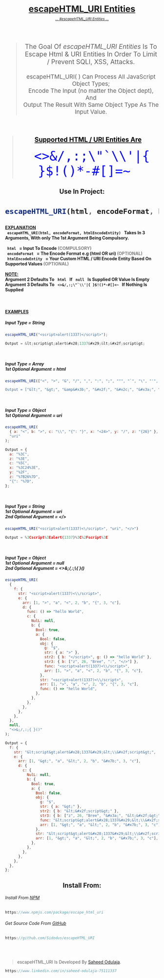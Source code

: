 <h1 align= "center"><ins>escapeHTML_URI Entities</ins></h1>
<h6 align= "center" style="color: grey; margin-top: -10px"><small><a href="#">... #escapeHTML_URI Entities ...</a></small></h6><br />

<blockquote align="center" style="font-size: 1.5em">
    The Goal Of <em>escapeHTML_URI Entities</em> Is To Escape Html & URI Entities In Order To Limit / Prevent SQLI, XSS, Attacks. </br></br>
    <div style="font-size: 0.9em">escapeHTML_URI( ) Can Process All JavaScript Object Types; </br>
    Encode The Input (no matter the Object dept), And </br>
    Output The Result With Same Object Type As The Input Value.</div>
</blockquote></br>
<blockquote align="center">
<h2 style="color: black;"><ins>Supported HTML / URI Entities Are</ins> </h2>
    <code style="color: blue; font-size: 3em" onmouseover="this.style.color ='green'" onmouseout="this.style.color = 'blue'"> <>&/,:;\"`\\'|{ }$!()*-#[]=~ </code>
</blockquote>

<h2 align="center"> Use In Project: </h2>

<h1>

```js
escapeHTML_URI(html, encodeFormat, htmlEncodeEntity);
```

</h1>

<h4>
    <ins>EXPLANATION</ins> <br/ >
    <code> escapeHTML_URI(html, encodeFormat, htmlEncodeEntity) </code> Takes In 3 Arguments, With only The 1st Argument Being Compulsory.  <br/ >
    </br>
    <code> html </code> = Input To Encode <span style="color: gray">(COMPULSORY)</span> <br/ >
    <code> encodeFormat </code> = The Encode Format e.g (html OR uri) <span style="color: gray">(OPTIONAL)</span> <br/ >
    <code> htmlEncodeEntity </code> = Your Custom HTML / URI Encode Entity Based On Supported Values <span style="color: gray">(OPTIONAL)</span>
    </br></br>
    <ins>NOTE:</ins>
    <div>Argument 2 Defaults To <code> html </code> If <code> null </code> Is Supplied OR Value Is Empty </div>
    <div>Argument 3 Defaults To <code> <>&/,:;\"`\\'|{ }$!()*-#[]=~ </code> If Nothing Is Supplied</div>
</h4>
    <br/ >

<h4>
    <ins>EXAMPLES</ins> <br/ >
</h4>

<h5>Input Type = String</h5>

```js
escapeHTML_URI("<script>alert(1337)</script>");

Output = &lt;script&gt;alert&#x28;1337&#x29;&lt;&#x2f;script&gt;

```

</br>
<h5>Input Type = Array </br>
1st Optional Argument = html</h5>

```js
escapeHTML_URI(["<", ">", "&", "/", ",", ":", ";", """, "`", "\", "'", "|", "{", "}", "$", " ", "!", "(", ")", "*", "-", "#", "[", "]", "=", "~"], "html");

Output = ["&lt;", "&gt;", "&amp&#x3b;", "&#x2f;", "&#x2c;", "&#x3a;", "&#x3b;", "&quot;", "&#x60;", "&#x5c;", "&apos;", "&#x7c;", "&#x7b;", "&#x7d;", "&#x24;", "&nbsp;", "&#x21;", "&#x28;", "&#x29;", "&#x2a;", "&#x2d;", "&#x23&#x3b;", "&#x5b;", "&#x5d;", "&#x3d;", "&#x7e;"]
```

</br>
<h5>Input Type = Object</br>
1st Optional Argument = uri</h5>

```js
escapeHTML_URI(
  { a: "<", b: ">", c: "\\", "{": "}", x: "<24>", y: "/", z: "{26}" },
  "uri"
);

Output = {
  a: "%3C",
  z: "%3E",
  c: "%5C",
  x: "%3C24%3E",
  y: "%2F",
  z: "%7B26%7D",
  "{": "%7D",
};
```

</br>
<h5>Input Type = String</br>
1st Optional Argument = uri </br>
2nd Optional Argument = &lt;&#x2f;&gt;</h5>

```js
escapeHTML_URI("<script>alert(1337)<\/script>", "uri", "</>")

Output = %3Cscript%3Ealert(1337)%3C%2Fscript%3E

```

</br>
<h5>Input Type = Object</br>
1st Optional Argument = null </br>
2nd Optional Argument = &lt;&gt;&amp&#x3b;&#x2f;&#x2c;&#x3a;&#x3b;&#x5c;&#x7b;&nbsp;&#x7d;&#x28;&#x29;</h5>

```js
escapeHTML_URI(
  {
    f: {
      str: "<script>alert(1337)<\\/script>",
      e: {
        arr: [1, ">", "a", "<", 2, "b", "{", 3, "c"],
        d: {
          func: () => "hello World",
          c: {
            NulL: null,
            b: {
              Bool: true,
              a: {
                Bool: false,
                obj: {
                  g: "$",
                  str: { a: ">" },
                  str2: { b: "</script>", g: () => "hello World" },
                  str3: { b: ["z", 26, "Bree", ":", "</>"] },
                  func: "<script>alert(1337)<\\/script>",
                  arr: [1, ">", "a", "<", 2, "b", "{", 3, "c"],
                },
                str: "<script>alert(1337)<\\/script>",
                arr: [1, ">", "a", "<", 2, "b", "{", 3, "c"],
                func: () => "hello World",
              },
            },
          },
        },
      },
    },
  },
  null,
  "<>&;/,:;{ }()"
);

Output = {
  f: {
    str: "&lt;script&gt;alert&#x28;1337&#x29;&lt;\\&#x2f;script&gt;",
    e: {
      arr: [1, "&gt;", "a", "&lt;", 2, "b", "&#x7b;", 3, "c"],
      d: {
        c: {
          NulL: null,
          b: {
            Bool: true,
            a: {
              Bool: false,
              obj: {
                g: "$",
                str: { a: "&gt;" },
                str2: { b: "&lt;&#x2f;script&gt;" },
                str3: { b: ["z", 26, "Bree", "&#x3a;", "&lt;&#x2f;&gt;"] },
                func: "&lt;script&gt;alert&#x28;1337&#x29;&lt;\\&#x2f;script&gt;",
                arr: [1, "&gt;", "a", "&lt;", 2, "b", "&#x7b;", 3, "c"],
              },
              str: "&lt;script&gt;alert&#x28;1337&#x29;&lt;\\&#x2f;script&gt;",
              arr: [1, "&gt;", "a", "&lt;", 2, "b", "&#x7b;", 3, "c"],
            },
          },
        },
      },
    },
  },
};
```

<h2 align="center"> Install From: </h2>

<h6>Install From <a href="https://www.npmjs.com/package/escape_html_uri" target="_blank">NPM</a></h6>

```js
https://www.npmjs.com/package/escape_html_uri
```

<h6>Get Source Code From <a href="https://github.com/Sidodus/escapeHTML_URI" target="_blank">GitHub</a></h6>

```js
https://github.com/Sidodus/escapeHTML_URI
```

<br /><br />

> escapeHTML_URI Is Developed By <a href="https://www.linkedin.com/in/saheed-odulaja-75111337" target="_blank"> Saheed Odulaja</a>.

```js
https://www.linkedin.com/in/saheed-odulaja-75111337
```

 <br />
